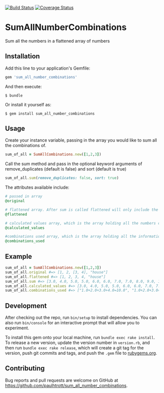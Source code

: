 [![Build Status](https://travis-ci.org/paulhtrott/SumAllNumberCombinations.svg?branch=master)](https://travis-ci.org/paulhtrott/SumAllNumberCombinations)  [![Coverage Status](https://coveralls.io/repos/github/paulhtrott/SumAllNumberCombinations/badge.svg?branch=master)](https://coveralls.io/github/paulhtrott/SumAllNumberCombinations?branch=master)
# SumAllNumberCombinations

Sum all the numbers in a flattened array of numbers

## Installation

Add this line to your application's Gemfile:

```ruby
gem 'sum_all_number_combinations'
```

And then execute:

    $ bundle

Or install it yourself as:

    $ gem install sum_all_number_combinations

## Usage

Create your instance variable, passing in the array you would like to sum all the combinations of.
```ruby
sum_of_all = SumAllCombinations.new([1,2,3])
```
Call the sum method and pass in the optional keyword arguments of remove_duplicates (default is false) and sort (default is true)
```ruby
sum_of_all.sum(remove_duplicates: false, sort: true)
```
The attributes available include:
```ruby
# passed in array
@original

# flattened array. After sum is called flattened will only include the numbers used for calculation, non-numeric objects  will be removed
@flattened

# calculated values array, which is the array holding all the numbers calculated from the addition of all of the possible number combinations, after sum is called 
@calculated_values

#combinations used array, which is the array holding all the information of how the numbers were combined to determine results
@combinations_used
```
## Example
```ruby
sum_of_all = SumAllCombinations.new([1,2,3])
sum_of_all.original #=> [1, 2, [3, 4], "house"]
sum_of_all.flattened #=> [1, 2, 3, 4, "house"]
sum_of_all.sum #=> [3.0, 4.0, 5.0, 5.0, 6.0, 6.0, 7.0, 7.0, 8.0, 9.0, 10.0]
sum_of_all.calculated_values #=> [3.0, 4.0, 5.0, 5.0, 6.0, 6.0, 7.0, 7.0, 8.0, 9.0, 10.0]
sum_of_all.combinations_used #=> ["1.0+2.0+3.0+4.0=10.0", "1.0+2.0+3.0=6.0", "1.0+2.0+4.0=7.0", "1.0+2.0=3.0", "1.0+3.0+4.0=8.0", "1.0+3.0=4.0", "1.0+4.0=5.0", "2.0+3.0+4.0=9.0", "2.0+3.0=5.0", "2.0+4.0=6.0", "3.0+4.0=7.0"]
```

## Development

After checking out the repo, run `bin/setup` to install dependencies. You can also run `bin/console` for an interactive prompt that will allow you to experiment.

To install this gem onto your local machine, run `bundle exec rake install`. To release a new version, update the version number in `version.rb`, and then run `bundle exec rake release`, which will create a git tag for the version, push git commits and tags, and push the `.gem` file to [rubygems.org](https://rubygems.org).

## Contributing

Bug reports and pull requests are welcome on GitHub at https://github.com/paulhtrott/sum_all_number_combinations.

